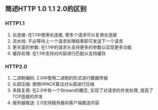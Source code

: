 ## 简述HTTP 1.0 1.1 2.0的区别
### HTTP1.1
1. 长连接: 在1.1中使用长连接, 使多个请求可以复用长连接
2. 流水线: 不必等待上一个请求处理结束即可发送下一个请求
3. 更丰富的参数: 在1.1中的请求头支持更多的参数以实现更多功能
4. 缓存处理: 在1.1中支持对内容进行匹配以支持缓存

### HTTP2.0
1. 二进制编码: 2.0中使用二进制的形式进行数据传输
2. 头部压缩: 使用HPACK算法对头部进行压缩
3. 多路复用: 在2.0中有一个Stream的概念, 实现了对请求的并发处理, 提高了TCP连接的并发
4. 服务器推送: 2.0支持服务器向客户端推送内容